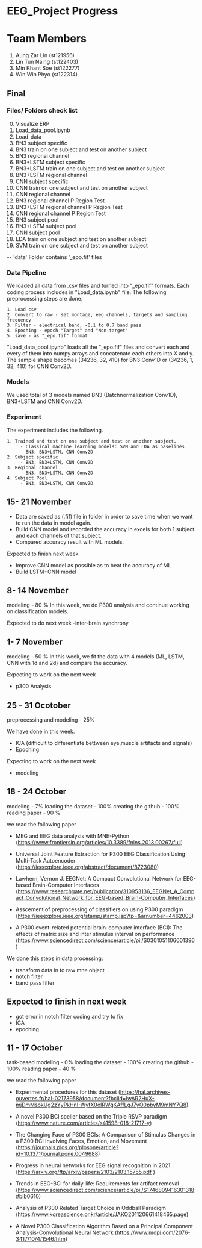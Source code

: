 # EEG_Project Progress

# Team Members
1. Aung Zar Lin (st121956)
2. Lin Tun Naing (st122403)
3. Min Khant Soe (st122277)
4. Win Win Phyo (st122314)

## Final 

### Files/ Folders check list

00. Visualize ERP
01. Load_data_pool.ipynb
01. Load_data
02. BN3 subject specific
03. BN3 train on one subject and test on another subject
04. BN3 regional channel
05. BN3+LSTM subject specific
06. BN3+LSTM train on one subject and test on another subject
07. BN3+LSTM regional channel
08. CNN subject specific
09. CNN train on one subject and test on another subject
10. CNN regional channel
11. BN3 regional channel P Region Test
12. BN3+LSTM regional channel P Region Test
13. CNN regional channel P Region Test
14. BN3 subject pool
15. BN3+LSTM subject pool
16. CNN subject pool
17. LDA train on one subject and test on another subject
18. SVM train on one subject and test on another subject

-- 'data' Folder contains '_epo.fif' files

### Data Pipeline

We loaded all data from .csv files and turned into "_epo.fif" formats. Each coding process includes in "Load_data.ipynb" file. The following preprocessing steps are done.
    
    1. Load csv
    2. Convert to raw - set montage, eeg channels, targets and sampling frequency
    3. Filter - electrical band, -0.1 to 0.7 band pass
    4. Epoching - epoch "Target" and "Non-target"
    5. save - as "_epo.fif" format
    
"Load_data_pool.ipynb" loads all the "_epo.fif" files and convert each and every of them into numpy arrays and concatenate each others into X and y. The sample shape becomes (34236, 32, 410) for BN3 Conv1D or (34236, 1, 32, 410) for CNN Conv2D.
    
### Models

We used total of 3 models named BN3 (Batchnormalization Conv1D), BN3+LSTM and CNN Conv2D.

### Experiment

The experiment includes the following.

    1. Trained and test on one subject and test on another subject.
         - Classical machine learning models: SVM and LDA as baselines
         - BN3, BN3+LSTM, CNN Conv2D
    2. Subject specific
         - BN3, BN3+LSTM, CNN Conv2D
    3. Regional channel
         - BN3, BN3+LSTM, CNN Conv2D
    4. Subject Pool
         - BN3, BN3+LSTM, CNN Conv2D
         
## 15- 21 November

- Data are saved as (.fif) file in folder in order to save time when we want to run the data in model again.
- Build CNN model and recorded the accuracy in excels for both 1 subject and each channels of that subject.
- Compared accuracy result with ML models.


Expected to finish next week
- Improve CNN model as possible as to beat the accuracy of ML
- Build LSTM+CNN model

## 8- 14 November

modeling - 80 %
In this week, we do P300 analysis and continue working on classification models.

Expected to do next week
-inter-brain synchrony


## 1- 7 November

modeling - 50 %
In this week, we fit the data with 4 models (ML, LSTM, CNN with 1d and 2d) and compare the accuracy.

Expecting to work on the next week
- p300 Analysis

## 25 - 31 Ocotober

preprocessing and modeling - 25%

We have done in this week.
- ICA (difficult to differentiate bettween eye,muscle artifacts and signals)
- Epoching

Expecting to work on the next week
- modeling

## 18 - 24 October

modeling - 7%
loading the dataset - 100%
creating the github - 100%
reading paper - 90 % 

we read the following paper

 - MEG and EEG data analysis with MNE-Python 
 (https://www.frontiersin.org/articles/10.3389/fnins.2013.00267/full)
 
 - Universal Joint Feature Extraction for P300 EEG Classification Using Multi-Task Autoencoder
 (https://ieeexplore.ieee.org/abstract/document/8723080)
 
 - Lawhern, Vernon J. EEGNet: A Compact Convolutional Network for EEG-based Brain-Computer Interfaces
 (https://www.researchgate.net/publication/310953136_EEGNet_A_Compact_Convolutional_Network_for_EEG-based_Brain-Computer_Interfaces)
 
 - Asscement of preprocessing of classifiers on using P300 paradigm
 (https://ieeexplore.ieee.org/stamp/stamp.jsp?tp=&arnumber=4462003)
 
 - A P300 event-related potential brain–computer interface (BCI): The effects of matrix size and inter stimulus interval on performance
 (https://www.sciencedirect.com/science/article/pii/S0301051106001396)

We done this steps in data processing:
  - transform data in to raw mne object
  - notch filter 
  - band pass filter
      
## Expected to finish in next week

  - got error in notch filter coding and try to fix
  - ICA
  - epoching
  
## 11 - 17 October

task-based
modeling - 0%
loading the dataset - 100%
creating the github - 100%
reading paper - 40 % 

we read the following paper 
  
  - Experimental procedures for this dataset 
  (https://hal.archives-ouvertes.fr/hal-02173958/document?fbclid=IwAR2HuX-mjDmMsokUg2zYyPkHnI-WyfX0oIRWgKAffLgJ7yO0pbyM9mNY7Q8) 
  
  - A novel P300 BCI speller based on the Triple RSVP paradigm 
  (https://www.nature.com/articles/s41598-018-21717-y)
  
  - The Changing Face of P300 BCIs: A Comparison of Stimulus Changes in a P300 BCI Involving Faces, Emotion, and Movement
  (https://journals.plos.org/plosone/article?id=10.1371/journal.pone.0049688)
  
  - Progress in neural networks for EEG signal recognition in 2021
  (https://arxiv.org/ftp/arxiv/papers/2103/2103.15755.pdf )

  - Trends in EEG-BCI for daily-life: Requirements for artifact removal
  (https://www.sciencedirect.com/science/article/pii/S1746809416301318#bib0610)

 - Analysis of P300 Related Target Choice in Oddball Paradigm
 (https://www.koreascience.or.kr/article/JAKO201120661418465.page)

 - A Novel P300 Classification Algorithm Based on a Principal Component Analysis-Convolutional Neural Network
 (https://www.mdpi.com/2076-3417/10/4/1546/htm)
